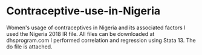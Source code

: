 # Contraceptive-use-in-Nigeria
Women's usage of contraceptives in Nigeria and its associated factors
I used the Nigeria 2018 IR file. All files can be downloaded at dhsprogram.com
I performed correlation and regression using Stata 13. The do file is attached.
